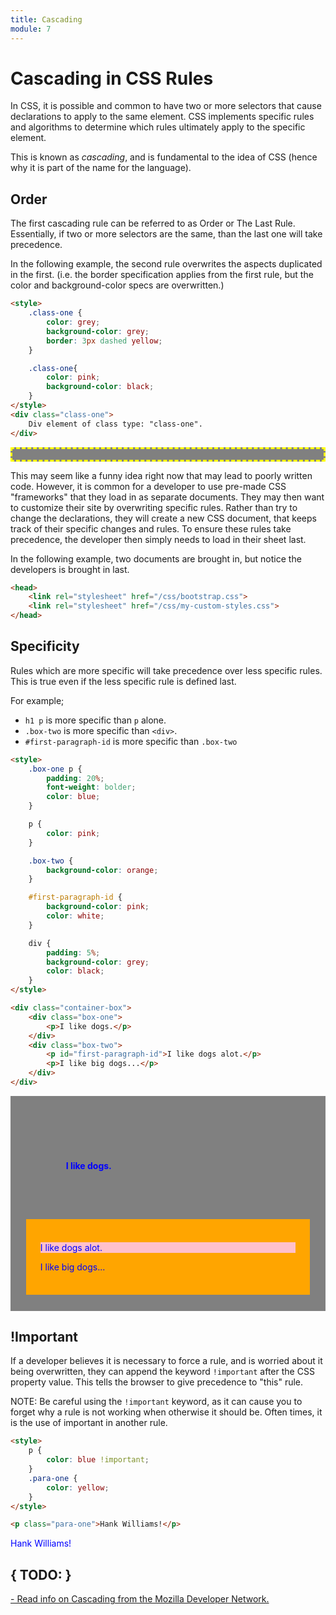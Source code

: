 ```yaml
---
title: Cascading
module: 7
---
```


# Cascading in CSS Rules

In CSS, it is possible and common to have two or more selectors that cause declarations to apply to the same element. CSS implements specific rules and algorithms to determine which rules ultimately apply to the specific element.

This is known as _cascading_, and is fundamental to the idea of CSS (hence why it is part of the name for the language).


## Order

The first cascading rule can be referred to as Order or The Last Rule. Essentially, if two or more selectors are the same, than the last one will take precedence.

In the following example, the second rule overwrites the aspects duplicated in the first. (i.e. the border specification applies from the first rule, but the color and background-color specs are overwritten.)

```html
<style>
    .class-one {
        color: grey;
        background-color: grey;
        border: 3px dashed yellow;
    }

    .class-one{
        color: pink;
        background-color: black;
    }
</style>
<div class="class-one">
    Div element of class type: "class-one".
</div>
```

<div class="displayed_code_example">
<style>
    .class-one {
        color: grey;
        background-color: grey;
        border: 3px dashed yellow;
    }

    .class-one{
        color: pink;
        background-color: black;
    }
</style>
<div class="class-one">
    Div element of class type: "class-one".
</div>
</div>

This may seem like a funny idea right now that may lead to poorly written code. However, it is common for a developer to use pre-made CSS "frameworks" that they load in as separate documents. They may then want to customize their site by overwriting specific rules. Rather than try to change the declarations, they will create a new CSS document, that keeps track of their specific changes and rules. To ensure these rules take precedence, the developer then simply needs to load in their sheet last.

In the following example, two documents are brought in, but notice the developers is brought in last.

```html
<head>
    <link rel="stylesheet" href="/css/bootstrap.css">
    <link rel="stylesheet" href="/css/my-custom-styles.css">
</head>
```

## Specificity

Rules which are more specific will take precedence over less specific rules. This is true even if the less specific rule is defined last.

For example;
- `h1 p` is more specific than `p` alone.
- `.box-two` is more specific than `<div>`.
- `#first-paragraph-id` is more specific than `.box-two`

```html
<style>
    .box-one p {
        padding: 20%;
        font-weight: bolder;
        color: blue;
    }

    p {
        color: pink;
    }

    .box-two {
        background-color: orange;
    }

    #first-paragraph-id {
        background-color: pink;
        color: white;
    }

    div {
        padding: 5%;
        background-color: grey;
        color: black;
    }
</style>

<div class="container-box">
    <div class="box-one">
        <p>I like dogs.</p>
    </div>
    <div class="box-two">
        <p id="first-paragraph-id">I like dogs alot.</p>
        <p>I like big dogs...</p>
    </div>
</div>
```

<div class="displayed_code_example">
<style>
    .box-one .p {
        padding: 10%;
        font-weight: bolder;
        color: blue;
    }

    .p {
        color: pink;
    }

    div .box-two {
        background-color: orange;
    }

    #first-paragraph-id {
        background-color: pink;
        color: white;
    }

    .div-code {
        padding: 5%;
        background-color: grey;
        color: black;
    }
</style>

<div class="container-box div-code">
    <div class="box-one div-code">
        <p class="p">I like dogs.</p>
    </div>
    <div class="box-two div-code">
        <p class="p" id="first-paragraph-id">I like dogs alot.</p>
        <p class="p">I like big dogs...</p>
    </div>
</div>
</div>


## !Important

If a developer believes it is necessary to force a rule, and is worried about it being overwritten, they can append the keyword `!important` after the CSS property value. This tells the browser to give precedence to "this" rule.

NOTE: Be careful using the `!important` keyword, as it can cause you to forget why a rule is not working when otherwise it should be. Often times, it is the use of important in another rule.

```html
<style>
    p {
        color: blue !important;
    }
    .para-one {
        color: yellow;
    }
</style>

<p class="para-one">Hank Williams!</p>
```
<div class="displayed_code_example">
<style>
    .p {
        color: blue !important;
    }
    .para-one {
        color: yellow;
    }
</style>

<p class="p para-one">Hank Williams!</p>
</div>





## { TODO: }

[- Read info on Cascading from the Mozilla Developer Network.](https://developer.mozilla.org/en-US/docs/Web/CSS/Cascade)
